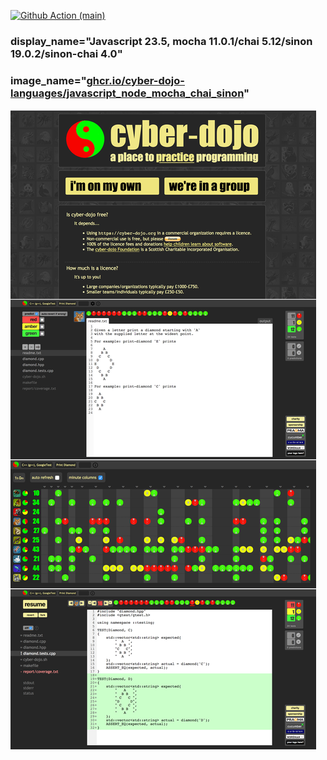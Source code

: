 [![Github Action (main)](https://github.com/cyber-dojo-start-points/javascript-mocha-chai-sinon/actions/workflows/main.yml/badge.svg)](https://github.com/cyber-dojo-start-points/javascript-mocha-chai-sinon/actions)

### display_name="Javascript 23.5, mocha 11.0.1/chai 5.12/sinon 19.0.2/sinon-chai 4.0"
### image_name="[ghcr.io/cyber-dojo-languages/javascript_node_mocha_chai_sinon](https://github.com/cyber-dojo-languages/javascript-mocha-chai-sinon/pkgs/container/javascript_node_mocha_chai_sinon)"

![cyber-dojo.org home page](https://github.com/cyber-dojo/cyber-dojo/blob/master/shared/home_page_snapshot.png)
